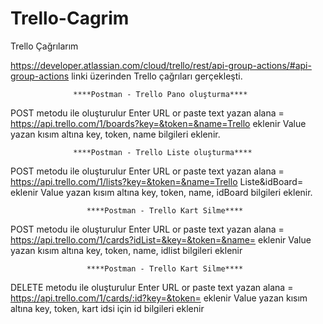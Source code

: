 # Trello-Cagrim
Trello Çağrılarım

https://developer.atlassian.com/cloud/trello/rest/api-group-actions/#api-group-actions linki üzerinden Trello çağrıları gerçekleşti.


                  ****Postman - Trello Pano oluşturma****

POST metodu ile oluşturulur 
Enter URL or paste text yazan alana = https://api.trello.com/1/boards?key=&token=&name=Trello eklenir
Value yazan kısım altına key, token, name bilgileri eklenir.


                  ****Postman - Trello Liste oluşturma****

POST metodu ile oluşturulur 
Enter URL or paste text yazan alana = https://api.trello.com/1/lists?key=&token=&name=Trello Liste&idBoard= eklenir
Value yazan kısım altına key, token, name, idBoard bilgileri eklenir.


                     ****Postman - Trello Kart Silme****

POST metodu ile oluşturulur 
Enter URL or paste text yazan alana = https://api.trello.com/1/cards?idList=&key=&token=&name= eklenir
Value yazan kısım altına key, token, name, idlist bilgileri eklenir


                     ****Postman - Trello Kart Silme****

DELETE metodu ile oluşturulur 
Enter URL or paste text yazan alana = https://api.trello.com/1/cards/:id?key=&token= eklenir
Value yazan kısım altına key, token, kart idsi için id bilgileri eklenir

















                     
